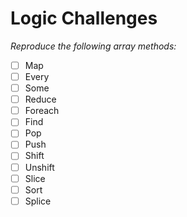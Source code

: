 # Logic Challenges
  *Reproduce the following array methods:*
  
- [ ] Map  
- [ ] Every  
- [ ] Some  
- [ ] Reduce  
- [ ] Foreach  
- [ ] Find  
- [ ] Pop  
- [ ] Push  
- [ ] Shift  
- [ ] Unshift  
- [ ] Slice  
- [ ] Sort  
- [ ] Splice  
